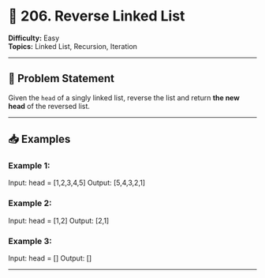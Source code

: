 # 🔁 206. Reverse Linked List

**Difficulty:** Easy  
**Topics:** Linked List, Recursion, Iteration

---

## 📝 Problem Statement

Given the `head` of a singly linked list, reverse the list and return **the new head** of the reversed list.

---

## 📥 Examples

### Example 1:
Input: head = [1,2,3,4,5]
Output: [5,4,3,2,1]


### Example 2:
Input: head = [1,2]
Output: [2,1]



### Example 3:
Input: head = []
Output: []

---
